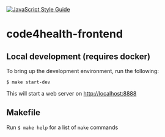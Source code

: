 [![JavaScript Style Guide](https://img.shields.io/badge/code_style-standard-brightgreen.svg)](https://standardjs.com)

# code4health-frontend

## Local development (requires docker)

To bring up the development environment, run the following:

```
$ make start-dev
```

This will start a web server on [http://localhost:8888](http://localhost:8888)

## Makefile

Run `$ make help` for a list of `make` commands
